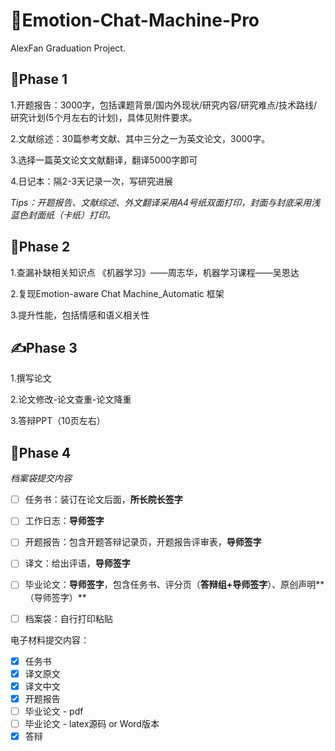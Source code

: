 # 🤖️Emotion-Chat-Machine-Pro

AlexFan Graduation Project.



## 📃Phase 1

1.开题报告：3000字，包括课题背景/国内外现状/研究内容/研究难点/技术路线/研究计划(5个月左右的计划)，具体见附件要求。

2.文献综述：30篇参考文献、其中三分之一为英文论文，3000字。

3.选择一篇英文论文文献翻译，翻译5000字即可

4.日记本：隔2-3天记录一次，写研究进展



*Tips：开题报告、文献综述、外文翻译采用A4号纸双面打印，封面与封底采用浅蓝色封面纸（卡纸）打印。*



## 🔧Phase 2

1.查漏补缺相关知识点  《机器学习》——周志华，机器学习课程——吴恩达

2.复现Emotion-aware Chat Machine_Automatic 框架

3.提升性能，包括情感和语义相关性



## ✍️Phase 3

1.撰写论文

2.论文修改-论文查重-论文降重

3.答辩PPT（10页左右）



## 📁Phase 4

*档案袋提交内容*

- [ ] 任务书：装订在论文后面，**所长院长签字**
- [ ] 工作日志：**导师签字**
- [ ] 开题报告：包含开题答辩记录页，开题报告评审表，**导师签字**
- [ ] 译文：给出评语，**导师签字**
- [ ] 毕业论文：**导师签字**，包含任务书、评分页（**答辩组+导师签字**）、原创声明**（导师签字）**
- [ ] 档案袋：自行打印粘贴



电子材料提交内容：

- [x] 任务书
- [x] 译文原文
- [x] 译文中文
- [x] 开题报告
- [ ] 毕业论文 - pdf
- [ ] 毕业论文 - latex源码 or Word版本
- [x] 答辩
